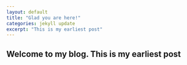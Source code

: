 ```yaml
---
layout: default
title: "Glad you are here!"
categories: jekyll update
excerpt: "This is my earliest post"
---
```


## Welcome to my blog. This is my earliest post
